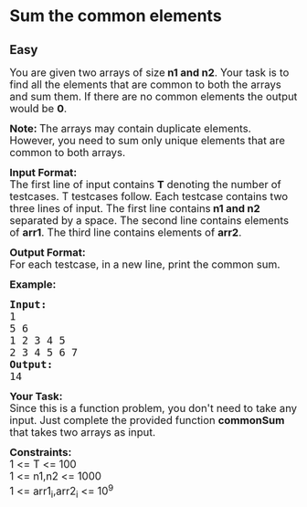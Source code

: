 # Sum the common elements
## Easy
<div class="problems_problem_content__Xm_eO"><div class="problemQuestion">
<p><span style="font-size:18px">You are given two arrays of size<strong> n1 and n2</strong>. Your task is to find all the elements that are common to both the arrays and sum them. If there are no common elements the output would be <strong>0</strong>.</span></p>

<p><strong><span style="font-size:18px">Note: </span></strong><span style="font-size:18px">The arrays may contain duplicate elements. However, you need to sum only unique elements that are common to both arrays.</span></p>

<p><span style="font-size:18px"><strong>Input Format:</strong><br>
The first line of input contains <strong>T</strong> denoting the number of testcases. T testcases follow. Each testcase contains two three lines of input. The first line contains<strong> n1 and n2</strong> separated by a space. The second line contains elements of <strong>arr1</strong>. The third line contains elements of <strong>arr2</strong>.</span></p>

<p><span style="font-size:18px"><strong>Output Format:</strong><br>
For each testcase, in a new line, print the common sum.</span></p>

<p><span style="font-size:18px"><strong>Example:</strong></span></p>

<pre><span style="font-size:18px"><strong>Input:</strong>
1
5 6
1 2 3 4 5
2 3 4 5 6 7
<strong>Output:</strong>
14</span></pre>

<p><span style="font-size:18px"><strong>Your Task:</strong><br>
Since this is a function problem, you don't need to take any input. Just complete the provided function <strong>commonSum</strong> that takes two arrays as input.</span></p>

<p><span style="font-size:18px"><strong>Constraints:</strong><br>
1 &lt;= T &lt;= 100<br>
1 &lt;= n1,n2 &lt;= 1000<br>
1 &lt;= arr1<sub>i</sub>,arr2<sub>i</sub> &lt;= 10<sup>9</sup></span></p>

<p>&nbsp;</p>
</div>
</div>